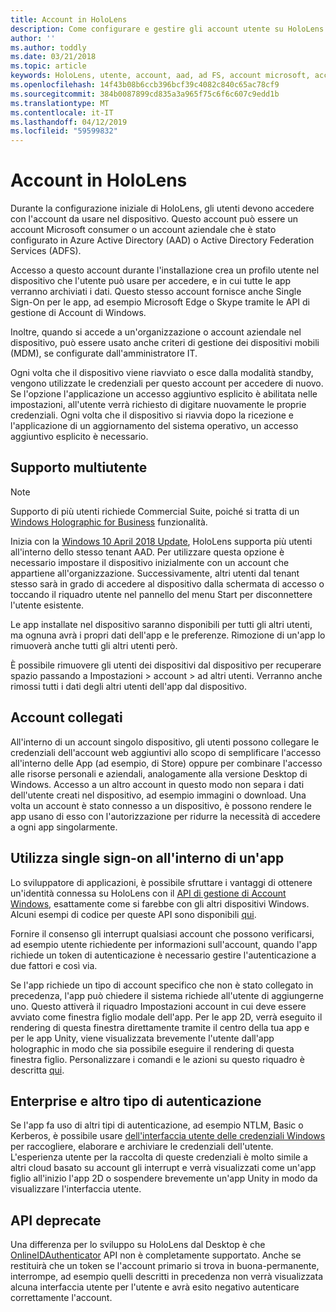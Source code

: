 ```yaml
---
title: Account in HoloLens
description: Come configurare e gestire gli account utente su HoloLens.
author: ''
ms.author: toddly
ms.date: 03/21/2018
ms.topic: article
keywords: HoloLens, utente, account, aad, ad FS, account microsoft, account del servizio gestito, le credenziali
ms.openlocfilehash: 14f43b08b6ccb396bcf39c4082c840c65ac78cf9
ms.sourcegitcommit: 384b0087899cd835a3a965f75c6f6c607c9edd1b
ms.translationtype: MT
ms.contentlocale: it-IT
ms.lasthandoff: 04/12/2019
ms.locfileid: "59599832"
---
```

# <a name="accounts-on-hololens"></a>Account in HoloLens

Durante la configurazione iniziale di HoloLens, gli utenti devono accedere con l'account da usare nel dispositivo. Questo account può essere un account Microsoft consumer o un account aziendale che è stato configurato in Azure Active Directory (AAD) o Active Directory Federation Services (ADFS).

Accesso a questo account durante l'installazione crea un profilo utente nel dispositivo che l'utente può usare per accedere, e in cui tutte le app verranno archiviati i dati. Questo stesso account fornisce anche Single Sign-On per le app, ad esempio Microsoft Edge o Skype tramite le API di gestione di Account di Windows.

Inoltre, quando si accede a un'organizzazione o account aziendale nel dispositivo, può essere usato anche criteri di gestione dei dispositivi mobili (MDM), se configurate dall'amministratore IT.

Ogni volta che il dispositivo viene riavviato o esce dalla modalità standby, vengono utilizzate le credenziali per questo account per accedere di nuovo. Se l'opzione l'applicazione un accesso aggiuntivo esplicito è abilitata nelle impostazioni, all'utente verrà richiesto di digitare nuovamente le proprie credenziali. Ogni volta che il dispositivo si riavvia dopo la ricezione e l'applicazione di un aggiornamento del sistema operativo, un accesso aggiuntivo esplicito è necessario.

## <a name="multi-user-support"></a>Supporto multiutente

>[!NOTE]
>Supporto di più utenti richiede Commercial Suite, poiché si tratta di un [Windows Holographic for Business](https://docs.microsoft.com/hololens/hololens-upgrade-enterprise) funzionalità.

Inizia con la [Windows 10 April 2018 Update](release-notes-april-2018.md), HoloLens supporta più utenti all'interno dello stesso tenant AAD. Per utilizzare questa opzione è necessario impostare il dispositivo inizialmente con un account che appartiene all'organizzazione. Successivamente, altri utenti dal tenant stesso sarà in grado di accedere al dispositivo dalla schermata di accesso o toccando il riquadro utente nel pannello del menu Start per disconnettere l'utente esistente. 

Le app installate nel dispositivo saranno disponibili per tutti gli altri utenti, ma ognuna avrà i propri dati dell'app e le preferenze. Rimozione di un'app lo rimuoverà anche tutti gli altri utenti però. 

È possibile rimuovere gli utenti dei dispositivi dal dispositivo per recuperare spazio passando a Impostazioni > account > ad altri utenti. Verranno anche rimossi tutti i dati degli altri utenti dell'app dal dispositivo. 

## <a name="linked-accounts"></a>Account collegati

All'interno di un account singolo dispositivo, gli utenti possono collegare le credenziali dell'account web aggiuntivi allo scopo di semplificare l'accesso all'interno delle App (ad esempio, di Store) oppure per combinare l'accesso alle risorse personali e aziendali, analogamente alla versione Desktop di Windows. Accesso a un altro account in questo modo non separa i dati dell'utente creati nel dispositivo, ad esempio immagini o download. Una volta un account è stato connesso a un dispositivo, è possono rendere le app usano di esso con l'autorizzazione per ridurre la necessità di accedere a ogni app singolarmente.

## <a name="using-single-sign-on-within-an-app"></a>Utilizza single sign-on all'interno di un'app

Lo sviluppatore di applicazioni, è possibile sfruttare i vantaggi di ottenere un'identità connessa su HoloLens con il [API di gestione di Account Windows](https://msdn.microsoft.com/library/windows/apps/xaml/windows.security.authentication.web.core.aspx), esattamente come si farebbe con gli altri dispositivi Windows. Alcuni esempi di codice per queste API sono disponibili [qui](http://go.microsoft.com/fwlink/p/?LinkId=620621).

Fornire il consenso gli interrupt qualsiasi account che possono verificarsi, ad esempio utente richiedente per informazioni sull'account, quando l'app richiede un token di autenticazione è necessario gestire l'autenticazione a due fattori e così via.

Se l'app richiede un tipo di account specifico che non è stato collegato in precedenza, l'app può chiedere il sistema richiede all'utente di aggiungerne uno. Questo attiverà il riquadro Impostazioni account in cui deve essere avviato come finestra figlio modale dell'app. Per le app 2D, verrà eseguito il rendering di questa finestra direttamente tramite il centro della tua app e per le app Unity, viene visualizzata brevemente l'utente dall'app holographic in modo che sia possibile eseguire il rendering di questa finestra figlio. Personalizzare i comandi e le azioni su questo riquadro è descritta [qui](https://msdn.microsoft.com/library/windows/apps/windows.ui.applicationsettings.webaccountcommand.aspx).

## <a name="enterprise-and-other-authentication"></a>Enterprise e altro tipo di autenticazione

Se l'app fa uso di altri tipi di autenticazione, ad esempio NTLM, Basic o Kerberos, è possibile usare [dell'interfaccia utente delle credenziali Windows](https://msdn.microsoft.com/library/windows/apps/windows.security.credentials.ui.aspx) per raccogliere, elaborare e archiviare le credenziali dell'utente. L'esperienza utente per la raccolta di queste credenziali è molto simile a altri cloud basato su account gli interrupt e verrà visualizzati come un'app figlio all'inizio l'app 2D o sospendere brevemente un'app Unity in modo da visualizzare l'interfaccia utente.

## <a name="deprecated-apis"></a>API deprecate

Una differenza per lo sviluppo su HoloLens dal Desktop è che [OnlineIDAuthenticator](https://msdn.microsoft.com/library/windows/apps/windows.security.authentication.onlineid.onlineidauthenticator.aspx) API non è completamente supportato. Anche se restituirà che un token se l'account primario si trova in buona-permanente, interrompe, ad esempio quelli descritti in precedenza non verrà visualizzata alcuna interfaccia utente per l'utente e avrà esito negativo autenticare correttamente l'account.

